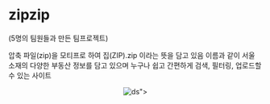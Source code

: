 # zipzip
(5명의 팀원들과 만든 팀프로젝트)

압축 파일(zip)을 모티프로 하여 집(ZIP).zip 이라는 뜻을 담고 있음
이름과 같이 서울 소재의 다양한 부동산 정보를 담고 있으며
누구나 쉽고 간편하게 검색, 필터링, 업로드할 수 있는 사이트

<p align="center">
  <img src="<img width="440" alt="ds" src="https://github.com/user-attachments/assets/02cc3e08-6357-4baf-92fe-16f679586e49">">
</p>
